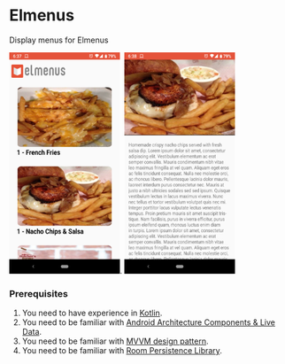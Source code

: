 # Elmenus
Display menus for Elmenus

<img src="/screenshots/Screenshot_20180901-183756.png" width="200" height="400" />. <img src="/screenshots/Screenshot_20180901-183824.png" width="200" height="400" />


### Prerequisites

 1. You need to have experience in [Kotlin](https://kotlinlang.org).
 2. You need to be familiar with [Android Architecture Components & Live Data](https://developer.android.com/topic/libraries/architecture/).
 3. You need to be familiar with [MVVM design pattern](https://en.wikipedia.org/wiki/Model–view–viewmodel).
 4. You need to be familiar with [Room Persistence Library](https://developer.android.com/topic/libraries/architecture/room).
